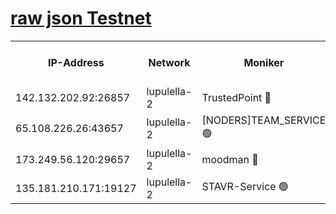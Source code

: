 [raw json Testnet](https://rpc-check.jaclalt.stavr.tech/jaclalt/rpc-jaclalt-result.json)
=

<table><tr><th>IP-Address</th><th>Network</th><th>Moniker</th><th>Latest Block Height</th><th>Earliest Block Height</th><th>Catching Up</th><th>Tx Index</th><th>Voting Power</th><th>Scan Time</th></tr><tr><td>142.132.202.92:26857</td><td>lupulella-2</td><td>TrustedPoint 🔴</td><td>6762598</td><td>6282001</td><td>False</td><td>off</td><td>5</td><td>2024-02-21T00:51:22.090491941UTC</td></tr><tr><td>65.108.226.26:43657</td><td>lupulella-2</td><td>[NODERS]TEAM_SERVICE 🟢</td><td>6762598</td><td>6282001</td><td>False</td><td>on</td><td>0</td><td>2024-02-21T00:51:22.482728438UTC</td></tr><tr><td>173.249.56.120:29657</td><td>lupulella-2</td><td>moodman 🔴</td><td>6762598</td><td>6662598</td><td>False</td><td>off</td><td>940134</td><td>2024-02-21T00:51:21.847440650UTC</td></tr><tr><td>135.181.210.171:19127</td><td>lupulella-2</td><td>STAVR-Service 🟢</td><td>6762597</td><td>6759001</td><td>False</td><td>on</td><td>0</td><td>2024-02-21T00:51:15.272316268UTC</td></tr></table>
